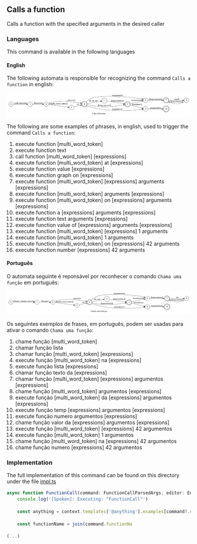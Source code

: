 ## Calls a function

Calls a function with the specified arguments in the desired caller

### Languages

This command is available in the following languages

#### English

The following automata is responsible for recognizing the command `Calls a function` in english:

![English](phrase_en-US.png)

The following are some examples of phrases, in english, used to trigger the command `Calls a function`:

1. execute function [multi_word_token]
2. execute function text
3. call function [multi_word_token] [expressions]
4. execute function [multi_word_token] at [expressions]
5. execute function value [expressions]
6. execute function graph on [expressions]
7. execute function [multi_word_token] [expressions] arguments [expressions]
8. execute function [multi_word_token] arguments [expressions]
9. execute function [multi_word_token] on [expressions] arguments [expressions]
10. execute function a [expressions] arguments [expressions]
11. execute function text arguments [expressions]
12. execute function value of [expressions] arguments [expressions]
13. execute function [multi_word_token] [expressions] 1 arguments
14. execute function [multi_word_token] 1 arguments
15. execute function [multi_word_token] on [expressions] 42 arguments
16. execute function number [expressions] 42 arguments

#### Português

O automata seguinte é reponsável por reconhecer o comando `Chama uma função` em português:

![Português](phrase_pt-BR.png)

Os seguintes exemplos de frases, em português, podem ser usadas para ativar o comando `Chama uma função`:

1. chame função [multi_word_token]
2. chamar função lista
3. chamar função [multi_word_token] [expressions]
4. execute função [multi_word_token] na [expressions]
5. execute função lista [expressions]
6. chamar função texto da [expressions]
7. chamar função [multi_word_token] [expressions] argumentos [expressions]
8. chame função [multi_word_token] argumentos [expressions]
9. execute função [multi_word_token] da [expressions] argumentos [expressions]
10. execute função temp [expressions] argumentos [expressions]
11. execute função numero argumentos [expressions]
12. chame função valor da [expressions] argumentos [expressions]
13. execute função [multi_word_token] [expressions] 42 argumentos
14. execute função [multi_word_token] 1 argumentos
15. chame função [multi_word_token] na [expressions] 42 argumentos
16. chame função numero [expressions] 42 argumentos

### Implementation

The full implementation of this command can be found on this directory under the file [impl.ts](impl.ts)

```typescript
async function FunctionCall(command: FunctionCallParsedArgs, editor: Editor, context: Context) {
    console.log('[Spoken]: Executing: "FunctionCall"')

    const anything = context.templates['@anything'].examples[command?.extra?.lang as string]

    const functionName = join(command.functionNa

(...)
```